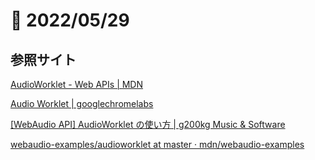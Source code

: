 # 📝 2022/05/29


## 参照サイト

[AudioWorklet - Web APIs | MDN](https://developer.mozilla.org/en-US/docs/Web/API/AudioWorklet)

[Audio Worklet | googlechromelabs](https://googlechromelabs.github.io/web-audio-samples/audio-worklet/)


[[WebAudio API] AudioWorklet の使い方 | g200kg Music & Software](https://www.g200kg.com/archives/2019/01/webaudio-api-au.html)

[webaudio-examples/audioworklet at master · mdn/webaudio-examples](https://github.com/mdn/webaudio-examples/tree/master/audioworklet)
